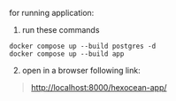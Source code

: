 for running application:
1. run these commands
```
docker compose up --build postgres -d
docker compose up --build app
```
2. open in a browser following link:

> [http://localhost:8000/hexocean-app/](http://localhost:8000/hexocean-app/)

